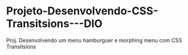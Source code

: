 # Projeto-Desenvolvendo-CSS-Transitsions---DIO
Proj. Desenvolvendo um menu hamburguer e morphing menu com CSS Transitsions
